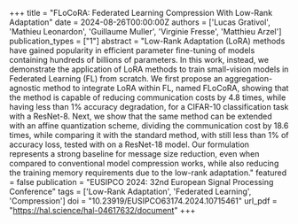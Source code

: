 +++
title = "FLoCoRA: Federated Learning Compression With Low-Rank Adaptation"
date = 2024-08-26T00:00:00Z
authors = ['Lucas Grativol', 'Mathieu Leonardon', 'Guillaume Muller', 'Virginie Fresse', 'Matthieu Arzel']
publication_types = ["1"]
abstract = "Low-Rank Adaptation (LoRA) methods have gained popularity in efficient parameter fine-tuning of models containing hundreds of billions of parameters. In this work, instead, we demonstrate the application of LoRA methods to train small-vision models in Federated Learning (FL) from scratch. We first propose an aggregation-agnostic method to integrate LoRA within FL, named FLoCoRA, showing that the method is capable of reducing communication costs by 4.8 times, while having less than 1% accuracy degradation, for a CIFAR-10 classification task with a ResNet-8. Next, we show that the same method can be extended with an affine quantization scheme, dividing the communication cost by 18.6 times, while comparing it with the standard method, with still less than 1% of accuracy loss, tested with on a ResNet-18 model. Our formulation represents a strong baseline for message size reduction, even when compared to conventional model compression works, while also reducing the training memory requirements due to the low-rank adaptation."
featured = false
publication = "EUSIPCO 2024: 32nd European Signal Processing Conference"
tags = ['Low-Rank Adaptation', 'Federated Learning', 'Compression']
doi = "10.23919/EUSIPCO63174.2024.10715461"
url_pdf = "https://hal.science/hal-04617632/document"
+++
